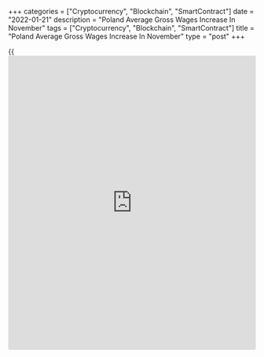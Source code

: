 +++
categories = ["Cryptocurrency", "Blockchain", "SmartContract"]
date = "2022-01-21"
description = "Poland Average Gross Wages Increase In November"
tags = ["Cryptocurrency", "Blockchain", "SmartContract"]
title = "Poland Average Gross Wages Increase In November"
type = "post"
+++

{{<iframe id="large-banner" src="https://www.bounty.group/#slide=7.0" width="100%" height="600" scrolling="no" style="border: 0px solid rgb(216, 221, 230); border-radius: 3px;">}}

Poland's average gross wages increased more than expected in November,
data from Statistics Poland showed on Friday.

Average gross wages and salaries rose 11.2 percent year-on-year in
December. Economists had expected a growth of 9.1 percent.

On a monthly basis, average gross wages increased 10.3 percent in
December.

Average paid employment grew 0.5 percent annually in December.
Economists had forecast a 0.6 percent rise.

On a month-on-month basis, average paid employment remained unchanged in
December.

For the January to December period, average gross wages rose 8.8 percent
and average paid employment increased 0.3 percent.

For comments and feedback [contact](https://www.playgroundfx.com/contact/): editorial@rtt[news](https://www.letsplayfx.com/blog/forex-news-website/).com

[Economic News][1]

 **What parts of the world are seeing the best (and worst) economic
performances lately? Click[here][2] to check out our [Econ Scorecard][2]
and find out! See up-to-the-moment [ranking](https://www.playgroundfx.com/blog/crypto-exchange-ranking/)s for the best and worst
performers in [GDP][3], [unemployment rate][4], [inflation][2] and much
more.**

   1. www.rtt[news](https://www.letsplayfx.com/blog/forex-news-website/).com/Content/EconomicNews.aspx
   2. www.rtt[news](https://www.letsplayfx.com/blog/forex-news-website/).com/economic-scorecard/world-rank/CPI/highest-performance.aspx
   3. www.rtt[news](https://www.letsplayfx.com/blog/forex-news-website/).com/economic-scorecard/world-rank/GDP/highest-performance.aspx
   4. www.rtt[news](https://www.letsplayfx.com/blog/forex-news-website/).com/economic-scorecard/world-rank/unemployment-rate/lowest-performance.aspx